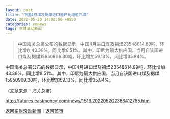 ```yaml
---
layout: post
title: "中国4月煤及褐煤进口量环比增逾四成"
date: 2022-05-20 14:02:56 +0800
categories: emnews
tags: 东财滚动新闻
---
```

> 中国海关总署公布的数据显示，中国4月进口煤及褐煤23548614.89吨，环比增加43.39%，同比增8.51%。其中，印尼为最大供应国，当月自该国进口煤及褐煤15950969.30吨，环比增加59.13%，同比增35.84%。

<p>中国海关总署公布的数据显示，中国4月进口煤及褐煤23548614.89吨，环比增加43.39%，同比增8.51%。其中，印尼为最大供应国，当月自该国进口煤及褐煤15950969.30吨，环比增加59.13%，同比增35.84%。</p><p class="em_media">（文章来源：海关总署）</p>

<http://futures.eastmoney.com/news/1516,202205202386412755.html>

[返回东财滚动新闻](//finews.withounder.com/emnews/)｜[返回首页](//finews.withounder.com/)